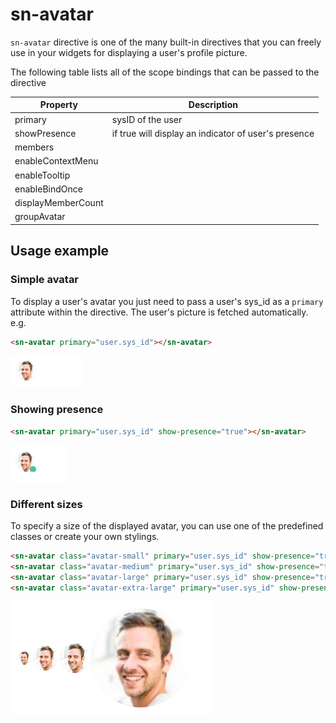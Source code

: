 # sn-avatar
`sn-avatar` directive is one of the many built-in directives that you can freely use in your widgets for displaying a user's profile picture.

The following table lists all of the scope bindings that can be passed to the directive

| Property           | Description                                          |
|--------------------|------------------------------------------------------|
| primary            | sysID of the user                                    |
| showPresence       | if true will display an indicator of user's presence |
| members            |                                                      |
| enableContextMenu  |                                                      |
| enableTooltip      |                                                      |
| enableBindOnce     |                                                      |
| displayMemberCount |                                                      |
| groupAvatar        |                                                      |


## Usage example

### Simple avatar
To display a user's avatar you just need to pass a user's sys_id as a `primary` attribute within the directive. The user's picture is fetched automatically.
e.g.

```html
<sn-avatar primary="user.sys_id"></sn-avatar>

```
![simple avatar](2021-10-15-23-18-40.png)


### Showing presence

```html
<sn-avatar primary="user.sys_id" show-presence="true"></sn-avatar>
```
![avatar with presence example](2021-10-15-23-22-31.png)

### Different sizes
To specify a size of the displayed avatar, you can use one of the predefined classes or create your own stylings.
```html
<sn-avatar class="avatar-small" primary="user.sys_id" show-presence="true"></sn-avatar>
<sn-avatar class="avatar-medium" primary="user.sys_id" show-presence="true"></sn-avatar>
<sn-avatar class="avatar-large" primary="user.sys_id" show-presence="true"></sn-avatar>
<sn-avatar class="avatar-extra-large" primary="user.sys_id" show-presence="true"></sn-avatar>
```
![different sizes](2021-10-15-23-25-15.png)
